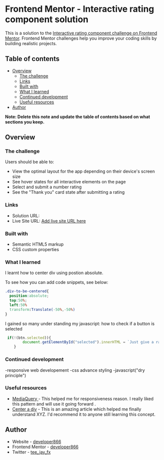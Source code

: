 # Frontend Mentor - Interactive rating component solution

This is a solution to the [Interactive rating component challenge on Frontend Mentor](https://www.frontendmentor.io/challenges/interactive-rating-component-koxpeBUmI). Frontend Mentor challenges help you improve your coding skills by building realistic projects. 

## Table of contents

- [Overview](#overview)
  - [The challenge](#the-challenge)
  - [Links](#links)
  - [Built with](#built-with)
  - [What I learned](#what-i-learned)
  - [Continued development](#continued-development)
  - [Useful resources](#useful-resources)
- [Author](#author)


**Note: Delete this note and update the table of contents based on what sections you keep.**

## Overview

### The challenge

Users should be able to:

- View the optimal layout for the app depending on their device's screen size
- See hover states for all interactive elements on the page
- Select and submit a number rating
- See the "Thank you" card state after submitting a rating



### Links

- Solution URL: [](https://your-solution-url.com)
- Live Site URL: [Add live site URL here](https://your-live-site-url.com)



### Built with

- Semantic HTML5 markup
- CSS custom properties




### What I learned

I learnt how to center div using postion absolute.

To see how you can add code snippets, see below:
```css
.div-to-be-centered{
  position:absolute;
  top:50%;
  left:50%
  transform:Translate(-50%,-50%)
}
```
I gained so many under standing my javascript:
how to check if a button is selected
```js
 if(!(btn.selected)){
        document.getElementById("selected").innerHTML = `Just give a rating`
    }
```

### Continued development

-responsive web developement
-css advance styling
-javascript("dry principle")



### Useful resources

- [MediaQuery ](https://www.w3schools.com/css/css_rwd_mediaqueries.asp) - This helped me for responsiveness reason. I really liked this pattern and will use it going forward .
- [Center a div](blog.hubspot.com/website) - This is an amazing article which helped me finally understand XYZ. I'd recommend it to anyone still learning this concept.



## Author

- Website - [developer866](https://www.github.com/developer866)
- Frontend Mentor - [developer866](https://www.frontendmentor.io/profile/yourusername)
- Twitter - [tee_jay_fx](https://www.twitter.com/tee_jay_fx)


